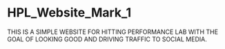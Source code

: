# HPL_Website_Mark_1

THIS IS A SIMPLE WEBSITE FOR HITTING PERFORMANCE LAB WITH THE GOAL OF LOOKING GOOD AND DRIVING TRAFFIC TO SOCIAL MEDIA.